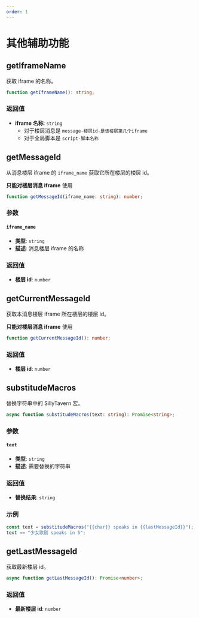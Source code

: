 ```yaml
---
order: 1
---
```


# 其他辅助功能

<CustomTOC />

## getIframeName

获取 iframe 的名称。

```typescript
function getIframeName(): string;
```

### 返回值

- **iframe 名称**: `string`
  - 对于楼层消息是 `message-楼层id-是该楼层第几个iframe`
  - 对于全局脚本是 `script-脚本名称`

## getMessageId

从消息楼层 iframe 的 `iframe_name` 获取它所在楼层的楼层 id。

**只能对楼层消息 iframe** 使用

```typescript
function getMessageId(iframe_name: string): number;
```

### 参数

#### `iframe_name`

- **类型**: `string`
- **描述**: 消息楼层 iframe 的名称

### 返回值

- **楼层 id**: `number`

## getCurrentMessageId

获取本消息楼层 iframe 所在楼层的楼层 id。

**只能对楼层消息 iframe** 使用

```typescript
function getCurrentMessageId(): number;
```

### 返回值

- **楼层 id**: `number`

## substitudeMacros

替换字符串中的 SillyTavern 宏。

```typescript
async function substitudeMacros(text: string): Promise<string>;
```

### 参数

#### `text`

- **类型**: `string`
- **描述**: 需要替换的字符串

### 返回值

- **替换结果**: `string`

### 示例

```typescript
const text = substitudeMacros("{{char}} speaks in {{lastMessageId}}");
text == "少女歌剧 speaks in 5";
```

## getLastMessageId

获取最新楼层 id。

```typescript
async function getLastMessageId(): Promise<number>;
```

### 返回值

- **最新楼层 id**: `number`
